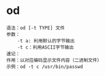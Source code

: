 # od
    语法：od [-t TYPE] 文件
    参数：
        -t a: 利用默认的字节输出
        -t c：利用ASCII字节输出
    速记：
    作用：以对应编码显示文件内容（二进制文件）
    示例：od -t c /usr/bin/passwd